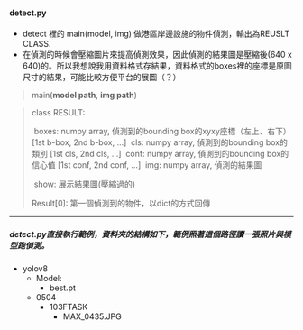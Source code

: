 #### detect.py

* detect 裡的 main(model, img) 做港區岸邊設施的物件偵測，輸出為REUSLT CLASS.
* 在偵測的時候會壓縮圖片來提高偵測效果，因此偵測的結果圖是壓縮後(640 x 640)的。所以我想說我用資料格式存結果，資料格式的boxes裡的座標是原圖尺寸的結果，可能比較方便平台的展圖（？）

> main(**model path**, **img path**)

> class RESULT:
>
> ​	boxes:	numpy array, 偵測到的bounding box的xyxy座標（左上、右下）	[1st b-box, 2nd b-box, ...]
> ​	cls:		  numpy array, 偵測到的bounding box的類別									   [1st cls, 2nd cls, ...]
> ​	conf:       numpy array, 偵測到的bounding box的信心值								   [1st conf, 2nd conf, ...]
> ​	img: 		numpy array, 偵測的結果圖
>
> ​	show:	 展示結果圖(壓縮過的)
>
> Result[0]: 第一個偵測到的物件，以dict的方式回傳

____

##### detect.py直接執行範例，資料夾的結構如下，範例照著這個路徑讀一張照片與模型跑偵測。

* yolov8
  * Model:
    * best.pt
  * 0504
    * 103FTASK
      * MAX_0435.JPG